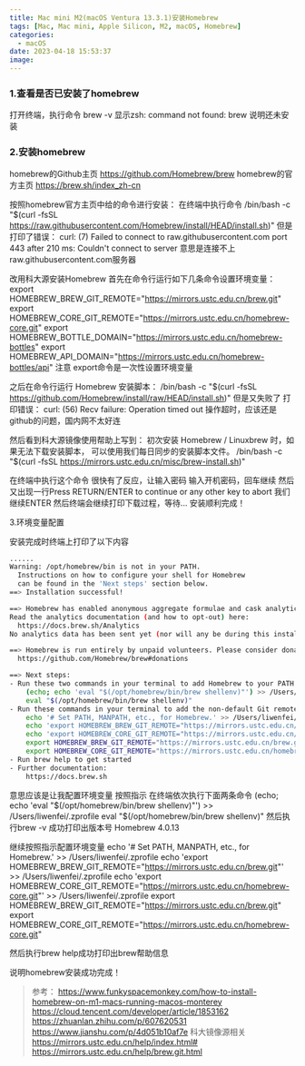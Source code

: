 ```yaml
---
title: Mac mini M2(macOS Ventura 13.3.1)安装Homebrew
tags: [Mac, Mac mini, Apple Silicon, M2, macOS, Homebrew]
categories:
  - macOS
date: 2023-04-18 15:53:37
image:
---
```






### 1.查看是否已安装了homebrew

打开终端，执行命令 brew -v
显示zsh: command not found: brew
说明还未安装



### 2.安装homebrew

homebrew的Github主页 https://github.com/Homebrew/brew
homebrew的官方主页 https://brew.sh/index_zh-cn



按照homebrew官方主页中给的命令进行安装：
在终端中执行命令 /bin/bash -c "$(curl -fsSL https://raw.githubusercontent.com/Homebrew/install/HEAD/install.sh)"
但是打印了错误：
curl: (7) Failed to connect to raw.githubusercontent.com port 443 after 210 ms: Couldn't connect to server
意思是连接不上raw.githubusercontent.com服务器



改用科大源安装Homebrew
首先在命令行运行如下几条命令设置环境变量：
export HOMEBREW_BREW_GIT_REMOTE="https://mirrors.ustc.edu.cn/brew.git"
export HOMEBREW_CORE_GIT_REMOTE="https://mirrors.ustc.edu.cn/homebrew-core.git"
export HOMEBREW_BOTTLE_DOMAIN="https://mirrors.ustc.edu.cn/homebrew-bottles"
export HOMEBREW_API_DOMAIN="https://mirrors.ustc.edu.cn/homebrew-bottles/api"
注意 export命令是一次性设置环境变量



之后在命令行运行 Homebrew 安装脚本：
/bin/bash -c "$(curl -fsSL https://github.com/Homebrew/install/raw/HEAD/install.sh)"
但是又失败了
打印错误：
curl: (56) Recv failure: Operation timed out
操作超时，应该还是github的问题，国内网不太好连



然后看到科大源镜像使用帮助上写到：
初次安装 Homebrew / Linuxbrew 时，如果无法下载安装脚本， 可以使用我们每日同步的安装脚本文件。
/bin/bash -c "$(curl -fsSL https://mirrors.ustc.edu.cn/misc/brew-install.sh)"



在终端中执行这个命令
很快有了反应，让输入密码
输入开机密码，回车继续
然后又出现一行Press RETURN/ENTER to continue or any other key to abort
我们继续ENTER
然后终端会继续打印下载过程，等待...
安装顺利完成！



3.环境变量配置

安装完成时终端上打印了以下内容

```bash
......
Warning: /opt/homebrew/bin is not in your PATH.
  Instructions on how to configure your shell for Homebrew
  can be found in the 'Next steps' section below.
==> Installation successful!

==> Homebrew has enabled anonymous aggregate formulae and cask analytics.
Read the analytics documentation (and how to opt-out) here:
  https://docs.brew.sh/Analytics
No analytics data has been sent yet (nor will any be during this install run).

==> Homebrew is run entirely by unpaid volunteers. Please consider donating:
  https://github.com/Homebrew/brew#donations

==> Next steps:
- Run these two commands in your terminal to add Homebrew to your PATH:
    (echo; echo 'eval "$(/opt/homebrew/bin/brew shellenv)"') >> /Users/liwenfei/.zprofile
    eval "$(/opt/homebrew/bin/brew shellenv)"
- Run these commands in your terminal to add the non-default Git remotes for Homebrew/brew and Homebrew/homebrew-core:
    echo '# Set PATH, MANPATH, etc., for Homebrew.' >> /Users/liwenfei/.zprofile
    echo 'export HOMEBREW_BREW_GIT_REMOTE="https://mirrors.ustc.edu.cn/brew.git"' >> /Users/liwenfei/.zprofile
    echo 'export HOMEBREW_CORE_GIT_REMOTE="https://mirrors.ustc.edu.cn/homebrew-core.git"' >> /Users/liwenfei/.zprofile
    export HOMEBREW_BREW_GIT_REMOTE="https://mirrors.ustc.edu.cn/brew.git"
    export HOMEBREW_CORE_GIT_REMOTE="https://mirrors.ustc.edu.cn/homebrew-core.git"
- Run brew help to get started
- Further documentation:
    https://docs.brew.sh
```



意思应该是让我配置环境变量
按照指示
在终端依次执行下面两条命令
(echo; echo 'eval "$(/opt/homebrew/bin/brew shellenv)"') >> /Users/liwenfei/.zprofile
eval "$(/opt/homebrew/bin/brew shellenv)"
然后执行brew -v
成功打印出版本号 Homebrew 4.0.13



继续按照指示配置环境变量
echo '# Set PATH, MANPATH, etc., for Homebrew.' >> /Users/liwenfei/.zprofile
echo 'export HOMEBREW_BREW_GIT_REMOTE="https://mirrors.ustc.edu.cn/brew.git"' >> /Users/liwenfei/.zprofile
echo 'export HOMEBREW_CORE_GIT_REMOTE="https://mirrors.ustc.edu.cn/homebrew-core.git"' >> /Users/liwenfei/.zprofile
export HOMEBREW_BREW_GIT_REMOTE="https://mirrors.ustc.edu.cn/brew.git"
export HOMEBREW_CORE_GIT_REMOTE="https://mirrors.ustc.edu.cn/homebrew-core.git"



然后执行brew help成功打印出brew帮助信息

说明homebrew安装成功完成！





> 参考：
> https://www.funkyspacemonkey.com/how-to-install-homebrew-on-m1-macs-running-macos-monterey
> https://cloud.tencent.com/developer/article/1853162
> https://zhuanlan.zhihu.com/p/607620531
> https://www.jianshu.com/p/4d051b10af7e
> 科大镜像源相关
> https://mirrors.ustc.edu.cn/help/index.html#
> https://mirrors.ustc.edu.cn/help/brew.git.html







